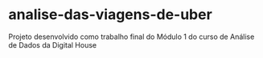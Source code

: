 # analise-das-viagens-de-uber
Projeto desenvolvido como trabalho final do Módulo 1 do curso de Análise de Dados da Digital House
